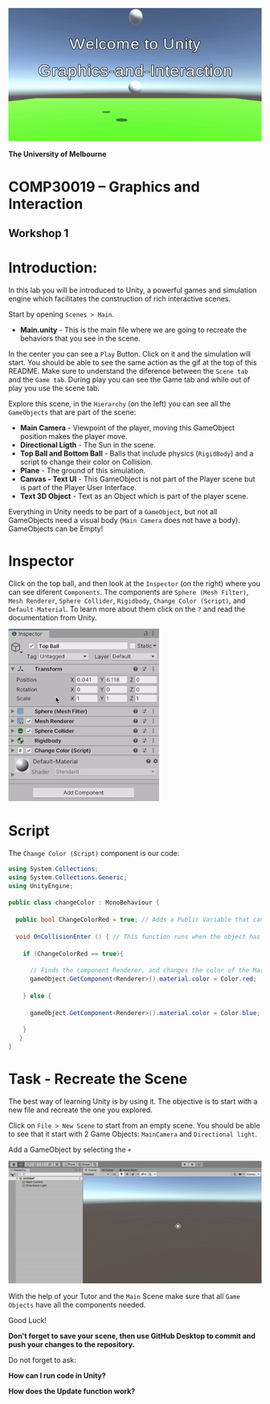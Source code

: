 ![Welcome Demo](Demo/demo.gif)

**The University of Melbourne**
# COMP30019 – Graphics and Interaction

## Workshop 1

# Introduction:

In this lab you will be introduced to Unity, a powerful games and simulation engine which facilitates the construction of rich interactive scenes.

Start by opening `Scenes > Main`.

* **Main.unity** - This is the main file where we are going to recreate the behaviors that you see in the scene.

In the center you can see a `Play` Button. Click on it and the simulation will start. You should be able to see the same action as the gif at the top of this README.
Make sure to understand the diference between the `Scene tab` and the `Game tab`. During play you can see the Game tab and while out of play you use the scene tab.

Explore this scene, in the `Hierarchy` (on the left) you can see all the `GameObjects` that are part of the scene:

* **Main Camera** - Viewpoint of the player, moving this GameObject position makes the player move.
* **Directional Ligth** - The Sun in the scene.
* **Top Ball and Bottom Ball** - Balls that include physics (`RigidBody`) and a script to change their color on Collision.
* **Plane** - The ground of this simulation.
* **Canvas - Text UI** - This GameObject is not part of the Player scene but is part of the Player User Interface.
* **Text 3D Object** - Text as an Object which is part of the player scene.

Everything in Unity needs to be part of a `GameObject`, but not all GameObjects need a visual body (`Main Camera` does not have a body). GameObjects can be Empty!

# Inspector

Click on the top ball,  and then look at the `Inspector` (on the right) where you can see diferent `Components`. The components are `Sphere (Mesh Filter)`, `Mesh Renderer`, `Sphere Collider`, `Rigidbody`, `Change Color (Script)`, and `Default-Material`. To learn more about them click on the `?` and read the documentation from Unity.

![Learn Components](Demo/LearnComponents.gif)

# Script
The `Change Color (Script)` component is our code:

```C#
using System.Collections;
using System.Collections.Generic;
using UnityEngine;

public class changeColor : MonoBehaviour {
  
  public bool ChangeColorRed = true; // Adds a Public Variable that can change value in the Editor
  
  void OnCollisionEnter () { // This function runs when the object has a collision
  
    if (ChangeColorRed == true){
    
      // Finds the component Renderer, and changes the color of the Material to red
      gameObject.GetComponent<Renderer>().material.color = Color.red;
      
   	} else {
    
      gameObject.GetComponent<Renderer>().material.color = Color.blue;
      
   	}    
   }
}
```


# Task - Recreate the Scene

The best way of learning Unity is by using it. The objective is to start with a new file and recreate the one you explored.

Click on `File > New Scene` to start from an empty scene. You should be able to see that it start with 2 Game Objects: `MainCamera` and `Directional light`.

Add a GameObject by selecting the `+` 

![Learn Components](Demo/AddGameObject.gif)

With the help of your Tutor and the `Main` Scene make sure that all `Game Objects` have all the components needed.

Good Luck!

 **Don't forget to save your scene, then use GitHub Desktop to commit and push your changes to the repository.** 

Do not forget to ask:

**How can I run code in Unity?**

**How does the Update function work?**

